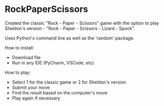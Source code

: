 # RockPaperScissors
Created the classic "Rock - Paper - Scissors" game with the option to play Sheldon's version - "Rock - Paper - Scissors - Lizard - Spock".

Uses Python's command line as well as the 'random' package.

How to install:
- Download file
- Run in any IDE (PyCharm, VSCode, etc)

How to play:
- Select 1 for the classic game or 2 for Sheldon's version
- Submit your move
- Find the result based on the computer's move
- Play again if necessary
